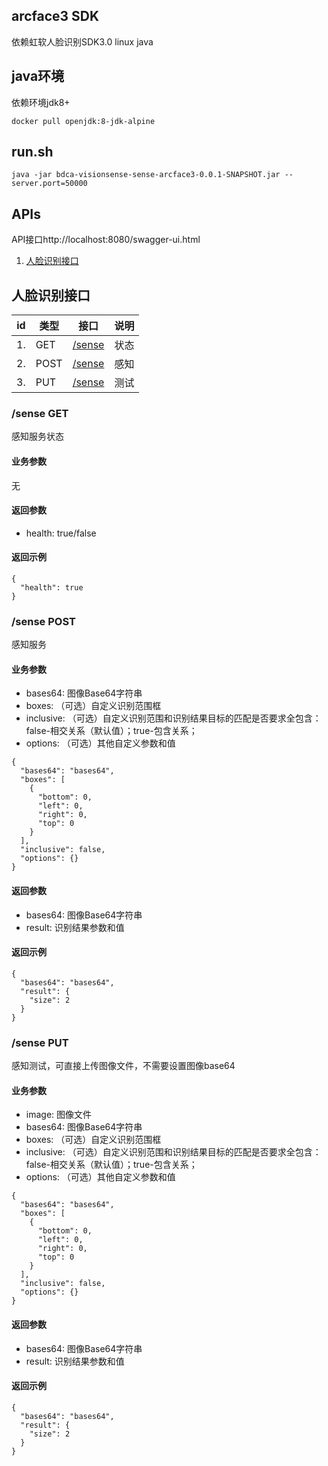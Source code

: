 
## arcface3 SDK
依赖虹软人脸识别SDK3.0 linux java

## java环境
依赖环境jdk8+
```
docker pull openjdk:8-jdk-alpine
```

## run.sh
```
java -jar bdca-visionsense-sense-arcface3-0.0.1-SNAPSHOT.jar --server.port=50000
```

## APIs

API接口http://localhost:8080/swagger-ui.html

1. [人脸识别接口](#人脸识别接口)

## 人脸识别接口
| id | 类型 | 接口                       | 说明                    |
| -- | ---- | -------------------------- | ----------------------- |
| 1. | GET | [/sense](#sense-get) | 状态  |
| 2. | POST | [/sense](#sense-post) | 感知 |
| 3. | PUT | [/sense](#sense-put) | 测试 |

### /sense GET
感知服务状态

#### 业务参数
无

#### 返回参数
* health: true/false

#### 返回示例
```
{
  "health": true
}
```

### /sense POST
感知服务

#### 业务参数
* bases64: 图像Base64字符串  
* boxes: （可选）自定义识别范围框  
* inclusive: （可选）自定义识别范围和识别结果目标的匹配是否要求全包含：false-相交关系（默认值）；true-包含关系；  
* options: （可选）其他自定义参数和值   

```
{
  "bases64": "bases64",
  "boxes": [
    {
      "bottom": 0,
      "left": 0,
      "right": 0,
      "top": 0
    }
  ],
  "inclusive": false,
  "options": {}
}
```

#### 返回参数
* bases64: 图像Base64字符串
* result: 识别结果参数和值

#### 返回示例
```
{
  "bases64": "bases64",
  "result": {
    "size": 2
  }
}
```

### /sense PUT
感知测试，可直接上传图像文件，不需要设置图像base64

#### 业务参数
* image: 图像文件
* bases64: 图像Base64字符串
* boxes: （可选）自定义识别范围框
* inclusive: （可选）自定义识别范围和识别结果目标的匹配是否要求全包含：false-相交关系（默认值）；true-包含关系；
* options: （可选）其他自定义参数和值

```
{
  "bases64": "bases64",
  "boxes": [
    {
      "bottom": 0,
      "left": 0,
      "right": 0,
      "top": 0
    }
  ],
  "inclusive": false,
  "options": {}
}
```

#### 返回参数
* bases64: 图像Base64字符串
* result: 识别结果参数和值

#### 返回示例
```
{
  "bases64": "bases64",
  "result": {
    "size": 2
  }
}
```